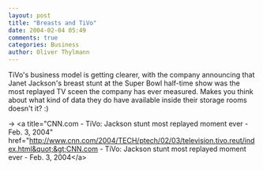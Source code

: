 ```yaml
---
layout: post
title: "Breasts and TiVo"
date: 2004-02-04 05:49
comments: true
categories: Business
author: Oliver Thylmann
---
```



TiVo's business model is getting clearer, with the company announcing that Janet Jackson's breast stunt at the Super Bowl half-time show was the most replayed TV sceen the company has ever measured. Makes you think about what kind of data they do have available inside their storage rooms doesn't it? :)

-&gt; &lt;a title=&quot;CNN.com - TiVo: Jackson stunt most replayed moment ever - Feb. 3, 2004&quot; href=&quot;http://www.cnn.com/2004/TECH/ptech/02/03/television.tivo.reut/index.html&quot;&gt;CNN.com - TiVo: Jackson stunt most replayed moment ever - Feb. 3, 2004&lt;/a&gt;


